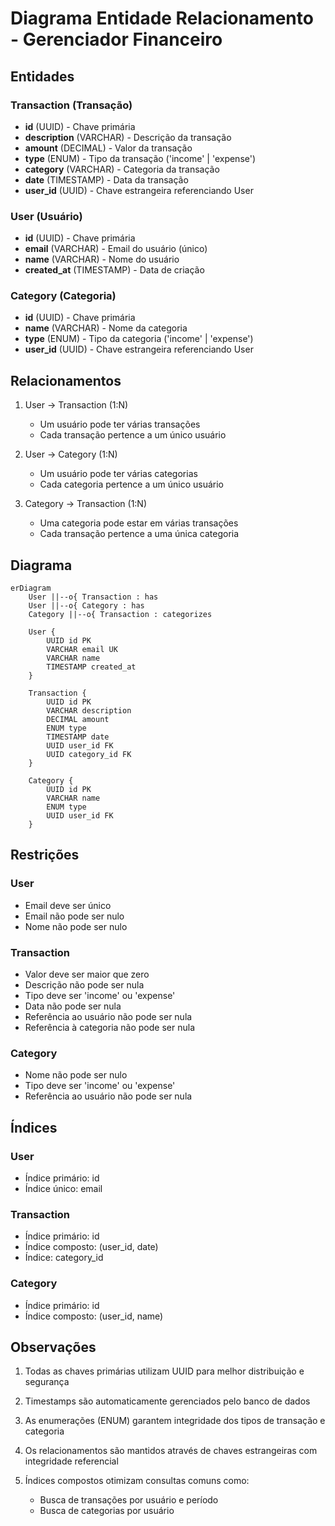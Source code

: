 # Diagrama Entidade Relacionamento - Gerenciador Financeiro

## Entidades

### Transaction (Transação)
- **id** (UUID) - Chave primária
- **description** (VARCHAR) - Descrição da transação
- **amount** (DECIMAL) - Valor da transação
- **type** (ENUM) - Tipo da transação ('income' | 'expense')
- **category** (VARCHAR) - Categoria da transação
- **date** (TIMESTAMP) - Data da transação
- **user_id** (UUID) - Chave estrangeira referenciando User

### User (Usuário)
- **id** (UUID) - Chave primária
- **email** (VARCHAR) - Email do usuário (único)
- **name** (VARCHAR) - Nome do usuário
- **created_at** (TIMESTAMP) - Data de criação

### Category (Categoria)
- **id** (UUID) - Chave primária
- **name** (VARCHAR) - Nome da categoria
- **type** (ENUM) - Tipo da categoria ('income' | 'expense')
- **user_id** (UUID) - Chave estrangeira referenciando User

## Relacionamentos

1. User -> Transaction (1:N)
   - Um usuário pode ter várias transações
   - Cada transação pertence a um único usuário

2. User -> Category (1:N)
   - Um usuário pode ter várias categorias
   - Cada categoria pertence a um único usuário

3. Category -> Transaction (1:N)
   - Uma categoria pode estar em várias transações
   - Cada transação pertence a uma única categoria

## Diagrama

```mermaid
erDiagram
    User ||--o{ Transaction : has
    User ||--o{ Category : has
    Category ||--o{ Transaction : categorizes

    User {
        UUID id PK
        VARCHAR email UK
        VARCHAR name
        TIMESTAMP created_at
    }

    Transaction {
        UUID id PK
        VARCHAR description
        DECIMAL amount
        ENUM type
        TIMESTAMP date
        UUID user_id FK
        UUID category_id FK
    }

    Category {
        UUID id PK
        VARCHAR name
        ENUM type
        UUID user_id FK
    }
```

## Restrições

### User
- Email deve ser único
- Email não pode ser nulo
- Nome não pode ser nulo

### Transaction
- Valor deve ser maior que zero
- Descrição não pode ser nula
- Tipo deve ser 'income' ou 'expense'
- Data não pode ser nula
- Referência ao usuário não pode ser nula
- Referência à categoria não pode ser nula

### Category
- Nome não pode ser nulo
- Tipo deve ser 'income' ou 'expense'
- Referência ao usuário não pode ser nula

## Índices

### User
- Índice primário: id
- Índice único: email

### Transaction
- Índice primário: id
- Índice composto: (user_id, date)
- Índice: category_id

### Category
- Índice primário: id
- Índice composto: (user_id, name)

## Observações

1. Todas as chaves primárias utilizam UUID para melhor distribuição e segurança

2. Timestamps são automaticamente gerenciados pelo banco de dados

3. As enumerações (ENUM) garantem integridade dos tipos de transação e categoria

4. Os relacionamentos são mantidos através de chaves estrangeiras com integridade referencial

5. Índices compostos otimizam consultas comuns como:
   - Busca de transações por usuário e período
   - Busca de categorias por usuário